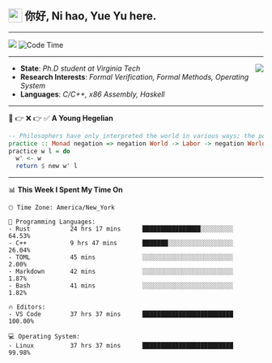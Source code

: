 <h2> <img style="vertical-align: text-bottom;" src=https://slackmojis.com/emojis/13253-yay-frog/download/ width=27> 你好, Ni hao, Yue Yu here. </h2>

---

![](https://shields.io/badge/dynamic/json?color=blue&amp;label=Visitors&amp;query=value&amp;url=https://api.countapi.xyz/hit/fishjump.fishjump) ![Code Time](https://img.shields.io/badge/Code%20Time-344%20hrs%2033%20mins-blue)

---

<img align='right' src=https://slackmojis.com/emojis/5264-coding/download> </td>

- **State**: *Ph.D student at Virginia Tech*
- **Research Interests**: *Formal Verification, Formal Methods, Operating System*
- **Languages**: *C/C++, x86 Assembly, Haskell*

---

🚫 👉 ❌ 👉 ✅ **A Young Hegelian**

``` haskell
-- Philosophers have only interpreted the world in various ways; the point is to change it.
practice :: Monad negation => negation World -> Labor -> negation World
practice w l = do
  w' <- w
  return $ new w' l
```

---


📊 **This Week I Spent My Time On** 

```text
🕑︎ Time Zone: America/New_York

💬 Programming Languages:
- Rust           24 hrs 17 mins      ████████████████░░░░░░░░░     64.53%
- C++            9 hrs 47 mins       ███████░░░░░░░░░░░░░░░░░░     26.04%
- TOML           45 mins             ░░░░░░░░░░░░░░░░░░░░░░░░░     2.00%
- Markdown       42 mins             ░░░░░░░░░░░░░░░░░░░░░░░░░     1.87%
- Bash           41 mins             ░░░░░░░░░░░░░░░░░░░░░░░░░     1.82%

🔥 Editors:
- VS Code        37 hrs 37 mins      █████████████████████████     100.00%

💻 Operating System:
- Linux          37 hrs 37 mins      █████████████████████████     99.98%
```


